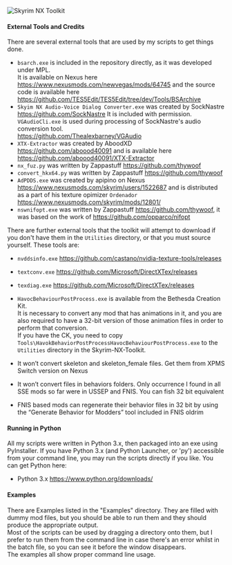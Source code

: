 ![Skyrim NX Toolkit](https://camo.githubusercontent.com/b10a380e93a478c591f32704011f9bd54012d1f3/68747470733a2f2f692e696d6775722e636f6d2f5a4979553079612e706e67)

#### External Tools and Credits
There are several external tools that are used by my scripts to get things done.  
- `bsarch.exe` is included in the repository directly, as it was developed under MPL.  
  It is available on Nexus here  
  <https://www.nexusmods.com/newvegas/mods/64745> and the source code is available here  
  <https://github.com/TES5Edit/TES5Edit/tree/dev/Tools/BSArchive>
- `Skyim NX Audio-Voice Dialog Converter.exe` was created by SockNastre  
  <https://github.com/SockNastre>  It is included with permission.  
  `VGAudioCli.exe` is used during processing of SockNastre's audio conversion tool.  
  <https://github.com/Thealexbarney/VGAudio>
- `XTX-Extractor` was created by AboodXD  
  <https://github.com/aboood40091> and is available here  
  <https://github.com/aboood40091/XTX-Extractor>
- `nx_fuz.py` was written by Zappastuff <https://github.com/thywoof>
- `convert_hkx64.py` was written by Zappastuff <https://github.com/thywoof>
- `AdPDDS.exe` was created by apipino on Nexus <https://www.nexusmods.com/skyrim/users/1522687> and is distributed as a part of his texture opimizer `Ordenador` <https://www.nexusmods.com/skyrim/mods/12801/>
- `nswnifopt.exe` was written by Zappastuff <https://github.com/thywoof>, it was based on the work of <https://github.com/opparco/nifopt>


There are further external tools that the toolkit will attempt to download if you don't have them in the `Utilities` directory, or that you must source yourself.
These tools are:
- `nvddsinfo.exe` <https://github.com/castano/nvidia-texture-tools/releases>
- `textconv.exe` <https://github.com/Microsoft/DirectXTex/releases>
- `texdiag.exe` <https://github.com/Microsoft/DirectXTex/releases>
  
  
- `HavocBehaviourPostProcess.exe` is available from the Bethesda Creation Kit.  
  It is necessary to convert any mod that has animations in it, and you are also required to have a 32-bit version of those animation files in order to perform that conversion.  
  If you have the CK, you need to copy `Tools\HavokBehaviorPostProcessHavocBehaviourPostProcess.exe` to the `Utilities` directory in the Skyrim-NX-Toolkit.

- It won’t convert skeleton and skeleton_female files. Get them from XPMS Switch version on Nexus
- It won’t convert files in behaviors folders. Only occurrence I found in all SSE mods so far were in USSEP and FNIS. You can fish 32 bit equivalent
- FNIS based mods can regenerate their behavior files in 32 bit by using the “Generate Behavior for Modders” tool included in FNIS oldrim
  
#### Running in Python
All my scripts were written in Python 3.x, then packaged into an exe using PyInstaller.
If you have Python 3.x (and Python Launcher, or 'py') accessible from your command line, you may run the scripts directly if you like.
You can get Python here:
- Python 3.x https://www.python.org/downloads/

#### Examples
There are Examples listed in the "Examples" directory.  They are filled with dummy mod files, but you should be able to run them and they should produce the appropriate output.  
Most of the scripts can be used by dragging a directory onto them, but I prefer to run them from the command line in case there's an error whilst in the batch file, so you can see it before the window disappears.  
The examples all show proper command line usage.

